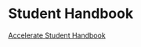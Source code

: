 # Student Handbook

[Accelerate Student Handbook](https://docs.google.com/document/d/1VCf6K7pOqkN_BKtM27S0pBXWCQs210tkb0hCPu4RKVU/edit?usp=sharing)
